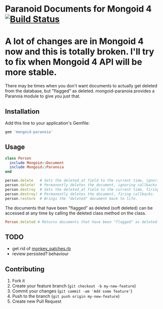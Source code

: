 # Paranoid Documents for Mongoid 4 [![Build Status](https://api.travis-ci.org/simi/mongoid-paranoia.png?branch=3.0.0-stable)](https://travis-ci.org/simi/mongoid-paranoia)

# A lot of changes are in Mongoid 4 now and this is totally broken. I'll try to fix when Mongoid 4 API will be more stable.

There may be times when you don't want documents to actually get deleted from the database, but "flagged" as deleted. mongoid-paranoia provides a Paranoia module to give you just that.

## Installation

Add this line to your application's Gemfile:

```ruby
gem 'mongoid-paranoia'
```

## Usage

```ruby
class Person
  include Mongoid::Document
  include Mongoid::Paranoia
end

person.delete   # Sets the deleted_at field to the current time, ignoring callbacks.
person.delete!  # Permanently deletes the document, ignoring callbacks.
person.destroy  # Sets the deleted_at field to the current time, firing callbacks.
person.destroy! # Permanently deletes the document, firing callbacks.
person.restore  # Brings the "deleted" document back to life.
```

The documents that have been "flagged" as deleted (soft deleted) can be accessed at any time by calling the deleted class method on the class.

```ruby
Person.deleted # Returns documents that have been "flagged" as deleted.
```

## TODO
- get rid of [monkey_patches.rb](https://github.com/simi/mongoid-paranoia/blob/master/lib/mongoid/paranoia/monkey_patches.rb)
- review persisted? behaviour

## Contributing

1. Fork it
2. Create your feature branch (`git checkout -b my-new-feature`)
3. Commit your changes (`git commit -am 'Add some feature'`)
4. Push to the branch (`git push origin my-new-feature`)
5. Create new Pull Request
